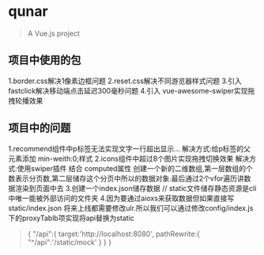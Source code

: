 # qunar

> A Vue.js project

## 项目中使用的包
1.border.css解决1像素边框问题
2.reset.css解决不同游览器样式问题
3.引入fastclick解决移动端点击延迟300毫秒问题
4.引入 vue-awesome-swiper实现拖拽轮播效果

## 项目中的问题
1.recommend组件中p标签无法实现文字一行超出显示...
解决方式:给p标签的父元素添加 min-weith:0;样式
2.icons组件中超过8个图片实现拖拽切换效果
解决方式:使用swiper插件 结合 computed属性
创建一个新的二维数组,第一层数组的个数表示分页数,第二层储存这个分页中所以的数据对象.最后通过2个vfor遍历讲数据渲染到页面中去
3.创建一个index.json储存数据
// static文件储存静态资源是cli中唯一能被外部访问的文件夹
4.因为要通过aioxs来获取数据但如果直接写static/index.json 将来上线都需要修改ulr.所以我们可以通过修改config/index.js下的proxyTablb项实现将api替换为static
> {
    "/api":{
        target:'http://localhost:8080',
        pathRewrite:{
            "^/api":'/static/mock'
        }
    }
}
